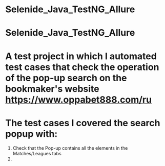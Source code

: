 # Selenide_Java_TestNG_Allure

# Selenide_Java_TestNG_Allure
# A test project in which I automated test cases that check the operation of the pop-up search on the bookmaker's website https://www.oppabet888.com/ru

# The test cases I covered the search popup with:

1. Check that the Pop-up contains all the elements in the Matches/Leagues tabs
2. 
